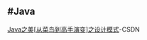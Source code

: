 #Java
---

[Java之美[从菜鸟到高手演变]之设计模式](https://blog.csdn.net/zhangerqing/article/details/8194653)-CSDN





